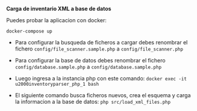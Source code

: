 **Carga de inventario XML a base de datos**

Puedes probar la aplicacion con docker:

`docker-compose up`

- Para configurar la busqueda de ficheros a cargar debes renombrar el fichero `config/file_scanner.sample.php` a `config/file_scanner.php`
  

- Para configurar la base de datos debes renombrar el fichero `config/database.sample.php` a `config/database.sample.php`



- Luego ingresa a la instancia php con este comando:
`docker exec -it u2000inventoryparser_php_1 bash`


- El siguiente comando busca ficheros nuevos, crea el esquema y carga la informacion a la base de datos: `php src/load_xml_files.php`



     